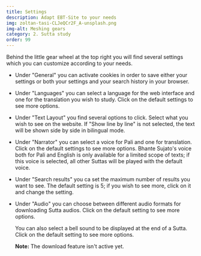 ```yaml
---
title: Settings
description: Adapt EBT-Site to your needs
img: zoltan-tasi-CLJeQCr2F_A-unsplash.png
img-alt: Meshing gears
category: 2. Sutta study
order: 99
---
```


Behind the little gear wheel at the top right you will find several settings which you can customize according to your needs.

- Under "General" you can activate cookies in order to save either your settings or both your settings and your search history in your browser.
- Under "Languages" you can select a language for the web interface and one for the translation you wish to study. Click on the default settings to see more options.
- Under "Text Layout" you find several options to click. Select what you wish to see on the website. If "Show line by line" is not selected, the text will be shown side by side in bilingual mode.
- Under "Narrator" you can select a voice for Pali and one for translation. Click on the default settings to see more options. Bhante Sujato's voice both for Pali and English is only available for a limited scope of texts; if this voice is selected, all other Suttas will be played with the default voice.
- Under "Search results" you ca set the maximum number of results you want to see. The default setting is 5; if you wish to see more, click on it and change the setting.
- Under "Audio" you can choose between different audio formats for downloading Sutta audios. Click on the default setting to see more options.
  
  You can also select a bell sound to be displayed at the end of a Sutta. Click on the default setting to see more options.

  **Note:** The download feature isn't active yet.
